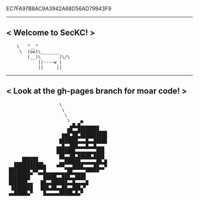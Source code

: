 EC7FA97B8AC9A3942A68D56AD79943F9
 ___________________
< Welcome to SecKC! >
 -------------------
        \   ^__^
         \  (oo)\_______
            (__)\       )\/\
                ||----w |
                ||     ||
                
____________________________________________
< Look at the gh-pages branch for moar code! >
 --------------------------------------------
                        \
                         \
                          \
                           \    ▄
                            ▄█▄█▄▄▄▄▄▄▄
                           ██▄▄████████▄▄▄
                         ███▄██▄██████████
                        ███████▄▄▄█▄▄█████
                       ▄▄█▄▄███▄▄▄█▄▄█▄▄▄
                       ███████▄▄▄▄▄▄▄▄███
          ▄▄▄▄▄▄        ██▄▄██▄█████▄████
       ▄▄▄██████▄▄      ▄▄██████▄▄▄▄▄▄██▄█
     ▄▄████████████    ▀▀▀▄▄▄████▄▄▄▄██▄▄▀
     ████████▄▀▀▄▄█▄▄▄▄▄▄▄▄██▄▄▄▄▄▀▀▀▀▀
     ████████     █████▄▄███▄▄████
     ███████▄▄   ██▄▄██████▄▄█▄▄▄▄█
      ████████   ███▄██▄▄██▄▄███▄▀
     ▄▄█████▄▀    █▄▄▄▄▄█████▄█▄▀
